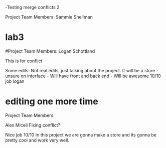 -Testing merge conflicts 2

Project Team Members: Sammie Shellman

# lab3
#Project Team Members: 
 Logan Schottland


This is for conflict


Some edits: Not real edits, just talking about the project. It will be a store - unsure on interface - Will have front and back end - Will be awesome
10/10 job logan

editing one more time
=======
Project Team Members:

Alex Miceli 
Fixing conflict?

Nice job 10/10
In this project we are gonna make a store and its gonna be pretty cool and work very well.

